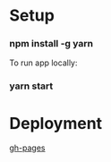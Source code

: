 # Setup

### npm install -g yarn

To run app locally:
### yarn start

# Deployment

[gh-pages](https://dev.to/yuribenjamin/how-to-deploy-react-app-in-github-pages-2a1f)
